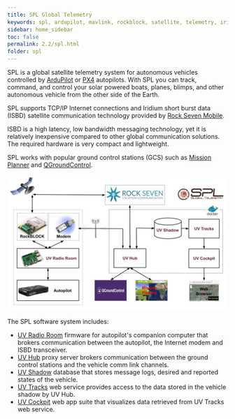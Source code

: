 ```yaml
---
title: SPL Global Telemetry
keywords: spl, ardupilot, mavlink, rockblock, satellite, telemetry, iridium, unmanned vehicle
sidebar: home_sidebar
toc: false
permalink: 2.2/spl.html
folder: spl
---
```


SPL is a global satellite telemetry system for autonomous vehicles controlled by [ArduPilot](http://ardupilot.org/) or [PX4](https://px4.io/) autopilots. With SPL you can track, command, and control your solar powered boats, planes, blimps, and other autonomous vehicle from the other side of the Earth.

SPL supports TCP/IP Internet connections and Iridium short burst data (ISBD) satellite communication technology provided by [Rock Seven Mobile](http://www.rock7mobile.com/products-rockblock).

ISBD is a high latency, low bandwidth messaging technology, yet it is relatively inexpensive compared to other global communication solutions. The required hardware is very compact and lightweight.

SPL works with popular ground control stations (GCS) such as [Mission Planner](http://ardupilot.org/planner/) and
[QGroundControl](http://qgroundcontrol.com/).

![SPL System Architecture](images/spl.jpg)

The SPL software system includes:
- [UV Radio Room](radioroom.html) firmware for autopilot's companion computer that brokers communication between the autopilot, the Internet modem and ISBD transceiver.
- [UV Hub](uvhub.html) proxy server brokers communication between the ground control stations and the vehicle comm link channels.
- [UV Shadow](uvshadow.html) database that stores message logs, desired and reported states of the vehicle.
- [UV Tracks](uvtracks.html) web service provides access to the data stored in the vehicle shadow by UV Hub.
- [UV Cockpit](uvcockpit.html) web app suite that visualizes data retrieved from UV Tracks web service.
